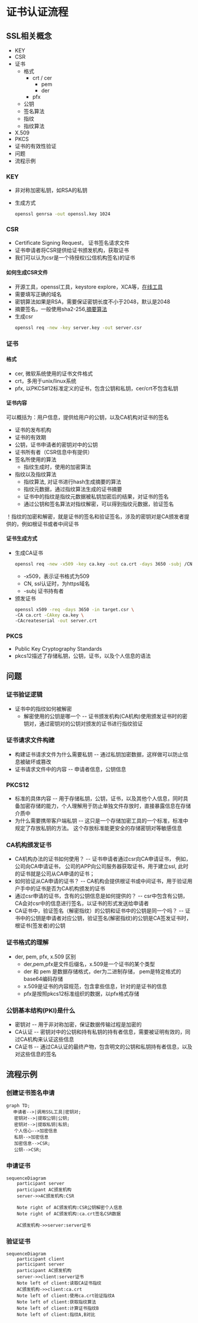 # 证书认证流程

## SSL相关概念

* KEY
* CSR
* 证书
  * 格式
    * crt / cer
      * pem
      * der
    * pfx
  * 公钥
  * 签名算法
  * 指纹
  * 指纹算法
* X.509
* PKCS
* 证书的有效性验证
* 问题
* 流程示例

### KEY

* 非对称加密私钥，如RSA的私钥
* 生成方式

  ```sh
  openssl genrsa -out openssl.key 1024
  ```
  
### CSR

* Certificate Signing Request， 证书签名请求文件
* 证书申请者将CSR提供给证书颁发机构，获取证书
* 我们可以认为csr是一个待授权(公信机构签名)的证书

#### 如何生成CSR文件

* 开源工具，openssl工具，keystore explore，XCA等，[在线工具](https://myssl.com/csr_create.html)
* 需要填写正确的域名
* 密钥算法如果是RSA，需要保证密钥长度不小于2048，默认是2048
* 摘要签名，一般使用sha2-256,[摘要算法](https://segmentfault.com/a/1190000009085862)
* 生成csr
  ```sh
  openssl req -new -key server.key -out server.csr
  ```

### 证书

#### 格式

* cer, 微软系统使用的证书文件格式
* crt，多用于unix/linux系统
* pfx, 以PKCS#12标准定义的证书，包含公钥和私钥，cer/crt不包含私钥

#### 证书内容

可以概括为：用户信息，提供给用户的公钥，以及CA机构对证书的签名

* 证书的发布机构
* 证书的有效期
* 公钥，证书申请者的密钥对中的公钥
* 证书所有者（CSR信息中有提供）
* 签名所使用的算法
  * 指纹生成时，使用的加密算法 
* 指纹以及指纹算法
  * 指纹算法, 对证书进行hash生成摘要的算法
  * 指纹元数据，通过指纹算法生成的证书摘要
  * 证书中的指纹是指纹元数据被私钥加密后的结果，对证书的签名
  * 通过公钥和签名算法对指纹解密，可以得到指纹元数据，验证签名
  
！指纹的加密和解密，就是证书的签名和验证签名，涉及的密钥对是CA颁发者提供的，例如根证书或者中间证书


#### 证书生成方式

* 生成CA证书
  ```sh
  openssl req -new -x509 -key ca.key -out ca.crt -days 3650 -subj /CN=baidu.com
  ```
  * -x509，表示证书格式为509
  * CN, ssl认证时，为https域名
  * -subj 证书持有者
* 颁发证书
  ```sh
  openssl x509 -req -days 3650 -in target.csr \
  -CA ca.crt -CAkey ca.key \
  -CAcreateserial -out server.crt
  ```
### PKCS

* Public Key Cryptography Standards
* pkcs12描述了存储私钥，公钥，证书，以及个人信息的语法


## 问题

### 证书验证逻辑

* 证书中的指纹如何被解密
  * 解密使用的公钥是哪一个 -- 证书颁发机构(CA机构)使用颁发证书时的密钥对，通过密钥对的公钥对颁发的证书进行指纹验证
  
### 证书请求文件构建

* 构建证书请求文件为什么需要私钥 -- 通过私钥加密数据，这样做可以防止信息被破坏或篡改
* 证书请求文件中的内容 -- 申请者信息，公钥信息

### PKCS12

* 标准的具体内容 -- 用于存储私钥，公钥，证书，以及其他个人信息，同时具备加密存储的能力，个人理解用于防止单独文件存放时，直接暴露信息在存储介质中
* 为什么需要携带客户端私钥 -- 这只是一个存储加密工具的一个标准，标准中规定了存放私钥的方法。 这个存放标准能更安全的存储密钥对等敏感信息

### CA机构颁发证书

* CA机构办法的证书如何使用？ --  证书申请者通过csr向CA申请证书， 例如，公司向CA申请证书， 公司的APP向公司服务器获取证书，用于建立ssl, 此时的证书就是公司从CA申请的证书；
* 如何验证从CA申请的证书？ -- CA机构会提供根证书或中间证书，用于验证用户手中的证书是否为CA机构颁发的证书
* 通过csr申请的证书，含有的公钥信息是如何提供的？ -- csr中包含有公钥，CA会对csr中的信息进行签名，以证书的形式发送给申请者
* CA证书中，验证签名（解密指纹）的公钥和证书中的公钥是同一个吗？ -- 证书中的公钥是申请者对应公钥，验证签名(解密指纹)的公钥是CA签发证书时，根证书(签发者)的公钥

### 证书格式的理解

* der, pem, pfx, x.509 区别
  * der,pem,pfx是文件后缀名，x.509是一个证书的某个类型
  * der 和 pem 是数据存储格式，der为二进制存储， pem是特定格式的base64编码存储
  * x.509是证书的内容规范，包含拿些信息，针对的是证书的信息
  * pfx是按照pkcs12标准组织的数据，以pfx格式存储
  

### 公钥基本结构(PKI)是什么

* 密钥对 -- 用于非对称加密，保证数据传输过程是加密的
* CA认证 -- 密钥对中的公钥和持有私钥的持有者信息，需要被证明有效的，同过CA机构来认证这些信息
* CA证书 -- 通过CA认证的最终产物，包含明文的公钥和私钥持有者信息，以及对这些信息的签名

## 流程示例

### 创建证书签名申请
```mermaid
graph TD;
　 申请者-->|调用SSL工具|密钥对;
   密钥对-->|提取公钥|公钥;
   密钥对-->|提取私钥|私钥;
   个人信心-->加密信息
   私钥-->加密信息
   加密信息-->CSR;
   公钥-->CSR;
```

### 申请证书

```mermaid
sequenceDiagram
    participant server
    participant AC颁发机构
    server->>AC颁发机构:CSR
    
    Note right of AC颁发机构:CSR公钥解密个人信息
    Note right of AC颁发机构:ca.crt签名CSR数据

    AC颁发机构->>server:server证书

```

### 验证证书

```mermaid
sequenceDiagram
    participant client
    participant server
    participant AC颁发机构
    server->>client:server证书
    Note left of client:读取CA证书指纹
    AC颁发机构->>client:ca.crt
    Note left of client:使用ca.crt验证指纹A
    Note left of client:获取指纹算法
    Note left of client:计算证书指纹B
    Note left of client:指纹A,B对比
```

